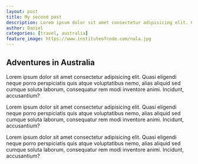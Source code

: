 ```yaml
---
layout: post
title: My second post
description: Lorem ipsum dolor sit amet consectetur adipisicing elit. Quasi eligendi neque porro perspiciatis quis atque voluptatibus nemo, alias aliquid sed cumque soluta laborum, consequatur rem modi inventore animi. Incidunt, accusantium?
author: Daniel
categories: [travel, australia]
feature_image: https://www.instituteofcode.com/nala.jpg
---
```


## Adventures in Australia

Lorem ipsum dolor sit amet consectetur adipisicing elit. Quasi eligendi neque porro perspiciatis quis atque voluptatibus nemo, alias aliquid sed cumque soluta laborum, consequatur rem modi inventore animi. Incidunt, accusantium?

Lorem ipsum dolor sit amet consectetur adipisicing elit. Quasi eligendi neque porro perspiciatis quis atque voluptatibus nemo, alias aliquid sed cumque soluta laborum, consequatur rem modi inventore animi. Incidunt, accusantium?

Lorem ipsum dolor sit amet consectetur adipisicing elit. Quasi eligendi neque porro perspiciatis quis atque voluptatibus nemo, alias aliquid sed cumque soluta laborum, consequatur rem modi inventore animi. Incidunt, accusantium?